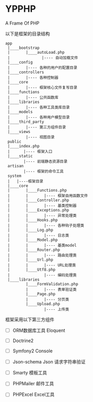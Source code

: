 # YPPHP
 A Frame Of PHP

 以下是框架的目录结构

 ```
 app
  |____bootstrap
  |       |____autoLoad.php
  |              |---- 自动加载文件
  |____config
  |       |---- 各种的用户的配置目录
  |____controllers
  |       |---- 各种控制器
  |____core
  |       |---- 框架核心文件复写目录
  |____functions
  |       |---- 公共函数库
  |____libraries
  |       |---- 各种工具类库目录
  |____models
  |       |---- 各种用户模型目录
  |____third_party
  |       |---- 第三方组件目录
  |____views
          |---- 视图目录
  public
  |____index.php
  |      |---- 框架入口
  |____static
         |---- 前端静态资源目录
  artisan
         |---- 框架的命令工具
  system
  |   |----框架目录
  |____core
  |       |____Functions.php
  |       |       |---- 框架自用函数文件
  |       |____Controller.php
  |       |       |---- 基类控制器
  |       |____Exceptions.php
  |       |       |---- 异常处理类
  |       |____Hooks.php
  |       |       |---- 各种钩子处理类
  |       |____Log.php
  |       |       |---- 日志类
  |       |____Model.php
  |       |       |---- 基类model
  |       |____Router.php
  |       |       |---- 路由处理类
  |       |____Url.php
  |       |       |---- URL处理类
  |       |____Utf8.php
  |               |---- 编码处理类
  |____libraries
          |____FormValidation.php
          |       |---- 表单验证类
          |____Page.php
          |       |---- 分页类
          |____Upload.php
                  |---- 上传类

 ```
 框架采用以下第三方组件

 - [ ] ORM数据库工具 Eloquent
 - [ ] Doctrine2
 - [ ] Symfony2 Console
 - [ ] Json-schema Json 请求字符串验证
 - [ ] Smarty 模板工具
 - [ ] PHPMailer 邮件工具
 - [ ] PHPExcel Excel工具

